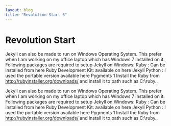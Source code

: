 ```yaml
---
layout: blog
title: "Revolution Start 6"
---
```


Revolution Start
================

Jekyll can also be made to run on Windows Operating System. This prefer when I am working on my office laptop which has Windows 7 installed on it. Following packages are required to setup Jekyll on Windows: Ruby : Can be installed from here Ruby Development Kit: available on here Jekyll Python : I used the portable version available here Pygments 1 Install the Ruby from http://rubyinstaller.org/downloads/ and install it to path such as C:\ruby..

Jekyll can also be made to run on Windows Operating System. This prefer when I am working on my office laptop which has Windows 7 installed on it. Following packages are required to setup Jekyll on Windows: Ruby : Can be installed from here Ruby Development Kit: available on here Jekyll Python : I used the portable version available here Pygments 1 Install the Ruby from http://rubyinstaller.org/downloads/ and install it to path such as C:\ruby..